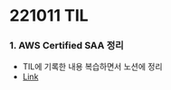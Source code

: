# 221011 TIL
### 1. AWS Certified SAA 정리
* TIL에 기록한 내용 복습하면서 노션에 정리
* [Link](https://devops-eljoe.notion.site/AWS-Certified-SAA-92ae068609f24446b29775ce459b4b79)